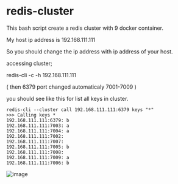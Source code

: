 # redis-cluster

This bash script create a redis cluster with 9 docker container. 

My host ip address is 192.168.111.111

So you should change the ip address with ip address of your host.

accessing cluster;

redis-cli -c -h 192.168.111.111

( then 6379 port changed automaticaly 7001-7009 ) 


you should see like this for list all keys in cluster.

```
redis-cli --cluster call 192.168.111.111:6379 keys "*"
>>> Calling keys *
192.168.111.111:6379: b
192.168.111.111:7003: a
192.168.111.111:7004: a
192.168.111.111:7002:
192.168.111.111:7007:
192.168.111.111:7005: b
192.168.111.111:7008:
192.168.111.111:7009: a
192.168.111.111:7006: b
```

![image](https://user-images.githubusercontent.com/9527118/150087632-228b113d-9a62-4341-992a-3a5170e5c2d5.png)



